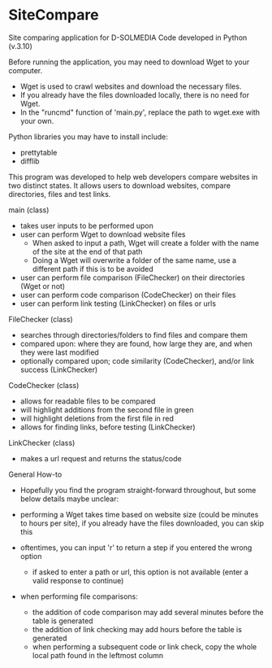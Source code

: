 # SiteCompare
Site comparing application for D-SOLMEDIA
Code developed in Python (v.3.10)

Before running the application, you may need to download Wget to your computer.
 - Wget is used to crawl websites and download the necessary files. 
 - If you already have the files downloaded locally, there is no need for Wget.
 - In the "runcmd" function of 'main.py', replace the path to wget.exe with your own.

Python libraries you may have to install include:
- prettytable
- difflib

This program was developed to help web developers compare websites in two distinct states.
It allows users to download websites, compare directories, files and test links.

main (class)
- takes user inputs to be performed upon
- user can perform Wget to download website files
  - When asked to input a path, Wget will create a folder with the name of the site at the end of that path
  - Doing a Wget will overwrite a folder of the same name, use a different path if this is to be avoided
- user can perform file comparison (FileChecker) on their directories (Wget or not)
- user can perform code comparison (CodeChecker) on their files
- user can perform link testing (LinkChecker) on files or urls

FileChecker (class)
- searches through directories/folders to find files and compare them
- compared upon: where they are found, how large they are, and when they were last modified
- optionally compared upon; code similarity (CodeChecker), and/or link success (LinkChecker)

CodeChecker (class)
- allows for readable files to be compared
- will highlight additions from the second file in green
- will highlight deletions from the first file in red
- allows for finding links, before testing (LinkChecker)

LinkChecker (class)
- makes a url request and returns the status/code



General How-to
- Hopefully you find the program straight-forward throughout, but some below details maybe unclear:

- performing a Wget takes time based on website size (could be minutes to hours per site), if you already have the files downloaded, you can skip this

- oftentimes, you can input 'r' to return a step if you entered the wrong option
  - if asked to enter a path or url, this option is not available (enter a valid response to continue)

- when performing file comparisons:
  - the addition of code comparison may add several minutes before the table is generated
  - the addition of link checking may add hours before the table is generated
  - when performing a subsequent code or link check, copy the whole local path found in the leftmost column